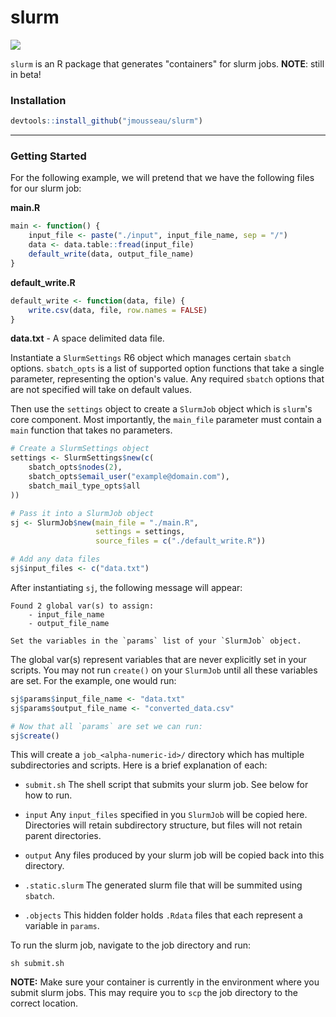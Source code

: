 # slurm

![](https://img.shields.io/badge/release-v0.3.0-red.svg?style=flat)

`slurm` is an R package that generates "containers" for slurm jobs. **NOTE**:
still in beta!


### Installation

```R
devtools::install_github("jmousseau/slurm")
```

---

### Getting Started

For the following example, we will pretend that we have the following files
for our slurm job:

**main.R**
```R
main <- function() {
    input_file <- paste("./input", input_file_name, sep = "/")
    data <- data.table::fread(input_file)
    default_write(data, output_file_name)
}
```
**default_write.R**
```R
default_write <- function(data, file) {
    write.csv(data, file, row.names = FALSE)
}
```
**data.txt** - A space delimited data file.

Instantiate a `SlurmSettings` R6 object which manages certain `sbatch`
options. `sbatch_opts` is a list of supported option functions that take
a single parameter, representing the option's value. Any required `sbatch`
options that are not specified will take on default values.

Then use the `settings` object to create a `SlurmJob` object which is `slurm`'s
core component. Most importantly, the  `main_file` parameter must
contain a `main` function that takes no parameters.

```R
# Create a SlurmSettings object
settings <- SlurmSettings$new(c(
    sbatch_opts$nodes(2),
    sbatch_opts$email_user("example@domain.com"),
    sbatch_mail_type_opts$all
))

# Pass it into a SlurmJob object
sj <- SlurmJob$new(main_file = "./main.R",
                   settings = settings,
                   source_files = c("./default_write.R"))

# Add any data files
sj$input_files <- c("data.txt")
```

After instantiating `sj`, the following message will appear:
```
Found 2 global var(s) to assign:
    - input_file_name
    - output_file_name

Set the variables in the `params` list of your `SlurmJob` object.
```

The global var(s) represent variables that are never explicitly set in
your scripts. You may not run `create()` on your `SlurmJob` until all these
variables are set. For the example, one would run:
```R
sj$params$input_file_name <- "data.txt"
sj$params$output_file_name <- "converted_data.csv"

# Now that all `params` are set we can run:
sj$create()
```
This will create a `job_<alpha-numeric-id>/` directory which has multiple
subdirectories and scripts. Here is a brief explanation of each:

- `submit.sh` The shell script that submits your slurm job. See below for how to
run.

- `input` Any `input_files` specified in you `SlurmJob` will be copied here.
Directories will retain subdirectory structure, but files will not retain
parent directories.

- `output` Any files produced by your slurm job will be copied back into this
directory.

- `.static.slurm` The generated slurm file that will be summited using `sbatch`.

- `.objects` This hidden folder holds `.Rdata` files that each represent a
variable in `params`.


To run the slurm job, navigate to the job directory and run:
```shell
sh submit.sh
```
**NOTE:** Make sure your container is currently in the environment where you
submit slurm jobs. This may require you to `scp` the job directory to the
correct location.
